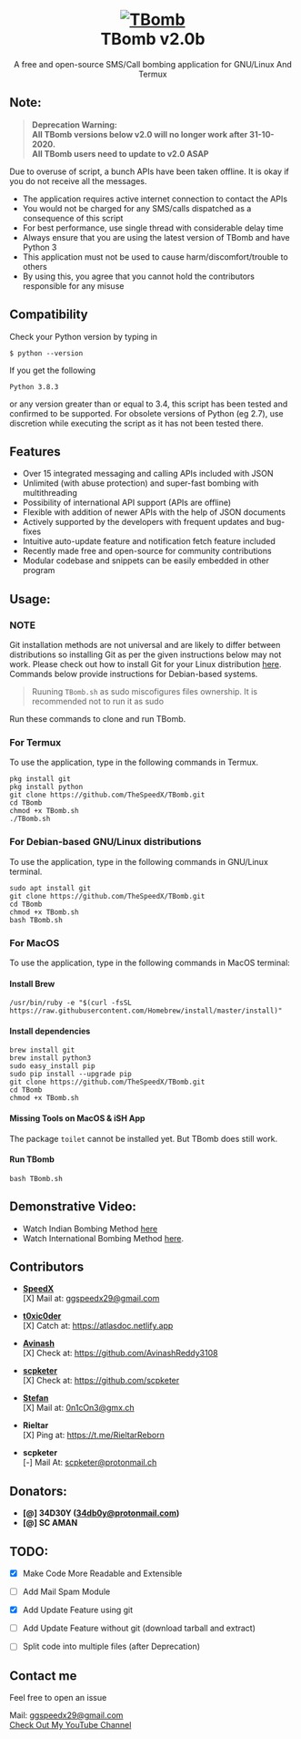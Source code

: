 <h1 align="center">
  <br>
  <a href="https://github.com/TheSpeedX/TBomb"><img src="https://i.ibb.co/F4HBKqm/TBomb.png" alt="TBomb"></a>
  <br>
  TBomb v2.0b
  <br>
</h1>


<p align="center">A free and open-source SMS/Call bombing application for GNU/Linux And Termux</p>

## Note:

>**Deprecation Warning:**  
**All TBomb versions below v2.0 will no longer work after 31-10-2020.**  
**All TBomb users need to update to v2.0 ASAP**

Due to overuse of script, a bunch APIs have been taken offline. It is okay if you do not receive all the messages.

- The application requires active internet connection to contact the APIs
- You would not be charged for any SMS/calls dispatched as a consequence of this script
- For best performance, use single thread with considerable delay time
- Always ensure that you are using the latest version of TBomb and have Python 3
- This application must not be used to cause harm/discomfort/trouble to others
- By using this, you agree that you cannot hold the contributors responsible for any misuse

## Compatibility
Check your Python version by typing in
```shell script
$ python --version
```
If you get the following
```shell script
Python 3.8.3
```
or any version greater than or equal to 3.4, this script has been tested and confirmed to be supported. For obsolete versions of Python (eg 2.7), use discretion while executing the script as it has not been tested there.

## Features
- Over 15 integrated messaging and calling APIs included with JSON
- Unlimited (with abuse protection) and super-fast bombing with multithreading
- Possibility of international API support (APIs are offline)
- Flexible with addition of newer APIs with the help of JSON documents
- Actively supported by the developers with frequent updates and bug-fixes
- Intuitive auto-update feature and notification fetch feature included
- Recently made free and open-source for community contributions
- Modular codebase and snippets can be easily embedded in other program


## Usage:

### NOTE 

Git installation methods are not universal and are likely to differ between distributions so installing Git as per the given instructions below may not work. Please check out how to install Git for your Linux distribution [here](https://git-scm.com/). Commands below provide instructions for Debian-based systems.

>Ruuning `TBomb.sh` as sudo miscofigures files ownership. It is recommended not to run it as sudo

Run these commands to clone and run TBomb.

### For Termux

To use the application, type in the following commands in Termux.
```shell script
pkg install git
pkg install python
git clone https://github.com/TheSpeedX/TBomb.git
cd TBomb
chmod +x TBomb.sh
./TBomb.sh
```

### For Debian-based GNU/Linux distributions

To use the application, type in the following commands in GNU/Linux terminal.
```shell script
sudo apt install git
git clone https://github.com/TheSpeedX/TBomb.git
cd TBomb
chmod +x TBomb.sh
bash TBomb.sh
```

### For MacOS

To use the application, type in the following commands in MacOS terminal:

#### Install Brew

```shell script
/usr/bin/ruby -e "$(curl -fsSL https://raw.githubusercontent.com/Homebrew/install/master/install)"
````

#### Install dependencies

```shell script
brew install git
brew install python3
sudo easy_install pip
sudo pip install --upgrade pip
git clone https://github.com/TheSpeedX/TBomb.git
cd TBomb
chmod +x TBomb.sh
```

#### Missing Tools on MacOS & iSH App

The package `toilet` cannot be installed yet. But TBomb does still work.

#### Run TBomb

```shell script
bash TBomb.sh
```

## Demonstrative Video:

- Watch Indian Bombing Method [here](https://youtu.be/9KWkwsr_QGw)  
- Watch International Bombing Method [here](https://youtu.be/JqsHkyIcnPM).  

## Contributors

- **[SpeedX](https://github.com/TheSpeedX)**<br>
[X] Mail at: ggspeedx29@gmail.com

- **[t0xic0der](https://github.com/t0xic0der)**<br>
[X] Catch at: https://atlasdoc.netlify.app

- **[Avinash](https://github.com/AvinashReddy3108)**<br>
[X] Check at: https://github.com/AvinashReddy3108

- **[scpketer](https://github.com/scpketer)**<br>
[X] Check at: https://github.com/scpketer

- **[Stefan](https://github.com/0n1cOn3)**<br>
[X] Mail at: 0n1cOn3@gmx.ch

- **Rieltar**<br>
[X] Ping at: https://t.me/RieltarReborn

- **scpketer**<br>
[-] Mail At: scpketer@protonmail.ch


## Donators:

* **[@] 34D30Y (34db0y@protonmail.com)**
* **[@] SC AMAN**

## TODO:

- [x] Make Code More Readable and Extensible
- [ ] Add Mail Spam Module
- [x] Add Update Feature using git
- [ ] Add Update Feature without git (download tarball and extract)
- [ ] Split code into multiple files (after Deprecation)


## Contact me

Feel free to open an issue  


Mail: [ggspeedx29@gmail.com](mailto:ggspeedx29@gmail.com)  
[Check Out My YouTube Channel](https://www.youtube.com/c/GyanaTech)

